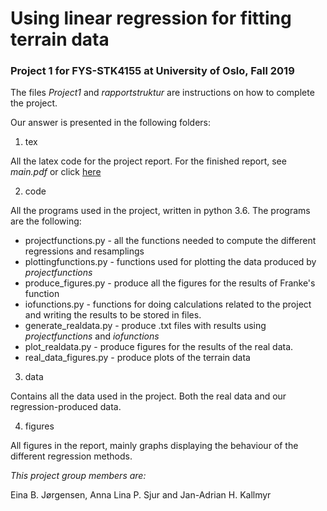 # Using linear regression for fitting terrain data
### Project 1 for FYS-STK4155 at University of Oslo, Fall 2019

The files *Project1* and *rapportstruktur* are instructions on how to complete the project.

Our answer is presented in the following folders:

1. tex

 All the latex code for the project report. For the finished report, see *main.pdf* or click [here](https://github.com/janadr/FYS-STK4155/blob/master/project1/tex/main.pdf)

2. code

 All the programs used in the project, written in python 3.6. The programs are the following:

 * projectfunctions.py - all the functions needed to compute the different regressions and resamplings
 * plottingfunctions.py - functions used for plotting the data produced by *projectfunctions*
 * produce_figures.py - produce all the figures for the results of Franke's function
 * iofunctions.py - functions for doing calculations related to the project and writing the results to be stored in files.
 * generate_realdata.py - produce .txt files with results using *projectfunctions* and *iofunctions*
 * plot_realdata.py - produce figures for the results of the real data.
 * real_data_figures.py - produce plots of the terrain data

3. data

 Contains all the data used in the project. Both the real data and our regression-produced data.

4. figures

 All figures in the report, mainly graphs displaying the behaviour of the different regression methods.

*This project group members are:*

Eina B. Jørgensen, Anna Lina P. Sjur and Jan-Adrian H. Kallmyr
